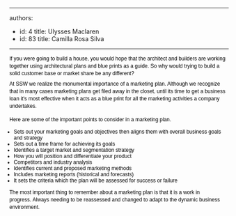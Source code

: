 

---
authors:
  - id: 4
    title: Ulysses Maclaren
  - id: 83
    title: Camilla Rosa Silva
---




<span class='intro'> <p style="margin-top&#58;7px;margin-bottom&#58;7px;font-family&#58;verdana, sans-serif;font-size&#58;12px;line-height&#58;17px;color&#58;#000000;"></p><p style="margin-top&#58;7px;margin-bottom&#58;7px;font-family&#58;verdana, sans-serif;font-size&#58;12px;line-height&#58;17px;color&#58;#000000;">If you were going to build a house, you would hope that the architect and builders are working together using architectural plans and blue prints as a guide. So why would trying to build a solid customer base or market share be any different?</p><p style="margin-top&#58;7px;margin-bottom&#58;7px;font-family&#58;verdana, sans-serif;font-size&#58;12px;line-height&#58;17px;color&#58;#000000;">At SSW we realize the monumental importance of a marketing plan. Although we recognize that in many cases marketing plans get filed away in the closet, until its time to get a business loan it's most effective when it acts as a blue print for all the marketing activities a company undertakes.</p> </span>

<p style="margin-top&#58;7px;margin-bottom&#58;7px;font-family&#58;verdana, sans-serif;font-size&#58;12px;line-height&#58;17px;color&#58;#000000;">​Here are some of the important points to consider in a marketing plan.</p><ul style="padding-top&#58;0px;padding-bottom&#58;0px;padding-left&#58;0px;margin-left&#58;10px;font-family&#58;verdana, sans-serif;font-size&#58;12px;color&#58;#000000;"><li style="padding-bottom&#58;0px;font-size&#58;1em;">Sets out your marketing goals and objectives then aligns them with overall business goals and strategy</li><li style="padding-bottom&#58;0px;font-size&#58;1em;">Sets out a time frame for achieving its goals</li><li style="padding-bottom&#58;0px;font-size&#58;1em;">Identifies a target market and segmentation strategy</li><li style="padding-bottom&#58;0px;font-size&#58;1em;">How you will position and differentiate your product</li><li style="padding-bottom&#58;0px;font-size&#58;1em;">Competitors and industry analysis</li><li style="padding-bottom&#58;0px;font-size&#58;1em;">Identifies current and proposed marketing methods</li><li style="padding-bottom&#58;0px;font-size&#58;1em;">Includes marketing reports (historical and forecasts)&#160;</li><li style="padding-bottom&#58;0px;font-size&#58;1em;">It sets the criteria which the plan will be assessed for success or failure</li></ul><p style="margin-top&#58;7px;margin-bottom&#58;7px;font-family&#58;verdana, sans-serif;font-size&#58;12px;line-height&#58;17px;color&#58;#000000;">The most important thing to remember about a marketing plan is that it is a work in progress.&#160;Always needing to be reassessed and changed to adapt to the dynamic business environment.</p>


